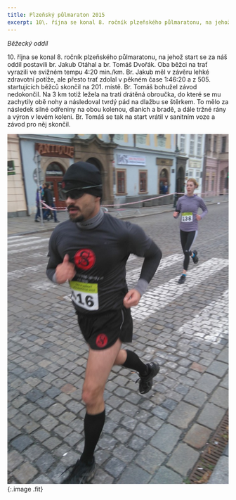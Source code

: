 ```yaml
---
title: Plzeňský půlmaraton 2015 
excerpt: 10\. října se konal 8. ročník plzeňského půlmaratonu, na jehož start se za náš oddíl postavili br. Jakub Otáhal a br. Tomáš Dvořák.
---
```


_Běžecký oddíl_

10\. října se konal 8. ročník plzeňského půlmaratonu, na jehož start se za náš oddíl postavili br. Jakub Otáhal a br. Tomáš Dvořák. Oba běžci na trať vyrazili ve svižném tempu 4:20 min./km. Br. Jakub měl v závěru lehké zdravotní potíže, ale přesto trať zdolal v pěkném čase 1:46:20 a z 505. startujících běžců skončil na 201. místě. Br. Tomáš bohužel závod nedokončil. Na 3 km totiž ležela na trati drátěná obroučka, do které se mu zachytily obě nohy a následoval tvrdý pád na dlažbu se štěrkem. To mělo za následek silné odřeniny na obou kolenou, dlaních a bradě, a dále tržné rány a výron v levém koleni. Br. Tomáš se tak na start vrátil v sanitním voze a závod pro něj skončil.

![](/images/2015-10-10-plzen.jpg){:.image .fit}

